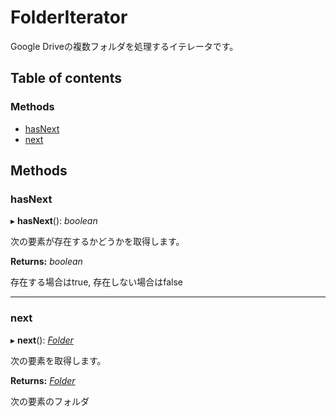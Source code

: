 # FolderIterator


Google Driveの複数フォルダを処理するイテレータです。

## Table of contents

### Methods

- [hasNext](folderiterator.md#hasnext)
- [next](folderiterator.md#next)

## Methods

### hasNext

▸ **hasNext**(): *boolean*

次の要素が存在するかどうかを取得します。

**Returns:** *boolean*

存在する場合はtrue, 存在しない場合はfalse

___

### next

▸ **next**(): [*Folder*](folder.md)

次の要素を取得します。

**Returns:** [*Folder*](folder.md)

次の要素のフォルダ

